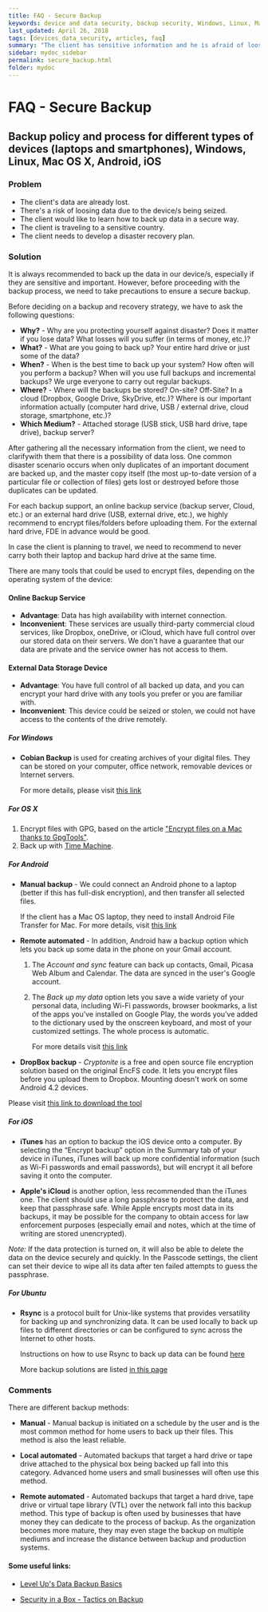 ```yaml
---
title: FAQ - Secure Backup
keywords: device and data security, backup security, Windows, Linux, Mac, Androi, iOS
last_updated: April 26, 2018
tags: [devices_data_security, articles, faq]
summary: "The client has sensitive information and he is afraid of loosing them; The client is going to encrypt their device and wants to back up their data in advance; The client's device has crashed and they want to recover the lost data."
sidebar: mydoc_sidebar
permalink: secure_backup.html
folder: mydoc
---
```



# FAQ - Secure Backup
## Backup policy and process for different types of devices (laptops and smartphones), Windows, Linux, Mac OS X, Android, iOS

### Problem

- The client's data are already lost.
- There's a risk of loosing data due to the device/s being seized.
- The client would like to learn how to back up data in a secure way.
- The client is traveling to a sensitive country.
- The client needs to develop a disaster recovery plan.


### Solution

It is always recommended to back up the data in our device/s, especially if they are  sensitive and important. However, before proceeding with the backup process, we need to take precautions to ensure a secure backup.

Before deciding on a backup and recovery strategy, we have to ask the following questions:

- **Why?** - Why are you protecting yourself against disaster? Does it matter if you lose data? What losses will you suffer (in terms of money, etc.)?
- **What?** - What are you going to back up? Your entire hard drive or just some of the data?
- **When?** - When is the best time to back up your system? How often will you perform a backup? When will you use full backups and incremental backups? We urge everyone to carry out regular backups.
- **Where?** - Where will the backups be stored? On-site? Off-Site? In a cloud (Dropbox, Google Drive, SkyDrive, etc.)? Where is our important information actually (computer hard drive, USB / external drive, cloud storage, smartphone, etc.)?
- **Which Medium?** - Attached storage (USB stick, USB hard drive, tape drive), backup server?

After gathering all the necessary information from the client, we need to clarifywith them that there is a possibility of data loss. One common disaster scenario occurs when only duplicates of an important document are backed up, and the master copy itself (the most up-to-date version of a particular file or collection of files) gets lost or destroyed before those duplicates can be updated. 

For each backup support, an online backup service (backup server, Cloud, etc.) or an external hard drive (USB, external drive, etc.), we highly recommend to encrypt files/folders before uploading them. For the external hard drive, FDE in advance would be good.

In case the client is planning to travel, we need to recommend to never carry both their laptop and backup hard drive at the same time.

There are many tools that could be used to encrypt files, depending on the operating system of the device:


#### Online Backup Service


- **Advantage**: Data has high availability with internet connection.
- **Inconvenient**: These services are usually third-party commercial cloud services, like Dropbox, oneDrive, or iCloud, which have full control over our stored data on their servers. We don't have a guarantee that our data are private and the service owner has not access to them.


#### External Data Storage Device

- **Advantage**: You have full control of all backed up data, and you can encrypt your hard drive with any tools you prefer or you are familiar with. 
- **Inconvenient**: This device could be seized or stolen, we could not have access to the contents of the drive remotely. 

##### For Windows

- **Cobian Backup** is used for creating archives of your digital files. They can be stored on your computer, office network, removable devices or Internet servers.

    For more details, please visit [this link](https://securityinabox.org/en/guide/cobian/windows/)

##### For OS X

1. Encrypt files with GPG, based on the article ["Encrypt files on a Mac thanks to GpgTools"](Encrypt_files_Mac_GpgTools.md).
2. Back up with [Time Machine](https://support.apple.com/kb/PH18835?locale=en_US).

##### For Android

- **Manual backup** - We could connect an Android phone to a laptop (better if this has full-disk encryption), and then transfer all selected files.

    If the client has a Mac OS laptop, they need to install Android File Transfer for Mac. For more details, visit [this link](https://www.android.com/filetransfer/)

- **Remote automated** - In addition, Android haw a backup option which lets you back up some data in the phone on your Gmail account.
    1. The *Account and sync* feature can back up contacts, Gmail, Picasa Web Album and Calendar. The data are synced in the user's Google account.
    2. The *Back up my data* option lets you save a wide variety of your personal data, including Wi-Fi passwords, browser bookmarks, a list of the apps you’ve installed on Google Play, the words you’ve added to the dictionary used by the onscreen keyboard, and most of your customized settings. The whole process is automatic. 

        For more details visit [this link](https://support.google.com/nexus/answer/2819582?hl=en)

- **DropBox backup** - *Cryptonite* is a free and open source file encryption solution based on the original EncFS code. It lets you encrypt files before you upload them to Dropbox. Mounting doesn't work on some Android 4.2 devices. 

Please visit [this link to download the tool](https://play.google.com/store/apps/details?id=csh.cryptonite)

##### For iOS

- **iTunes** has an option to backup the iOS device onto a computer. By selecting the “Encrypt backup” option in the Summary tab of your device in iTunes, iTunes will back up more confidential information (such as Wi-Fi passwords and email passwords), but will encrypt it all before saving it onto the computer.

- **Apple's iCloud** is another option, less recommended than the iTunes one. The client should use a long passphrase to protect the data, and keep that passphrase safe. While Apple encrypts most data in its backups, it may be possible for the company to obtain access for law enforcement purposes (especially email and notes, which at the time of writing are stored unencrypted).

*Note:* If the data protection is turned on, it will also be able to delete the data on the device securely and quickly. In the Passcode settings, the client can set their device to wipe all its data after ten failed attempts to guess the passphrase.


##### For Ubuntu

- **Rsync**  is a protocol built for Unix-like systems that provides versatility for backing up and synchronizing data. It can be used locally to back up files to different directories or can be configured to sync across the Internet to other hosts.

    Instructions on how to use Rsync to back up data can be found [here](http://www.cyberciti.biz/tips/linux-use-rsync-transfer-mirror-files-directories.html)

    More backup solutions are listed [in this page](https://help.ubuntu.com/community/BackupYourSystem)


### Comments

There are different backup methods:

- **Manual** - Manual backup is initiated on a schedule by the user and is the most common method for home users to back up their files. This method is also the least reliable.

- **Local automated** - Automated backups that target a hard drive or tape drive attached to the physical box being backed up fall into this category. Advanced home users and small businesses will often use this method.

- **Remote automated** - Automated backups that target a hard drive, tape drive or virtual tape library (VTL) over the network fall into this backup method. This type of backup is often used by businesses that have money they can dedicate to the process of backup. As the organization becomes more mature, they may even stage the backup on multiple mediums and increase the distance between backup and production systems.

#### Some useful links:

- [Level Up's Data Backup Basics](http://www.level-up.cc/curriculum/protecting-data/data-backup-basics/)

- [Security in a Box - Tactics on Backup](https://securityinabox.org/en/guide/backup)
